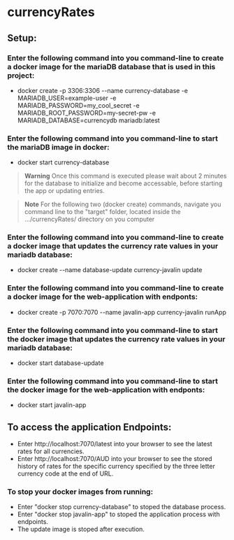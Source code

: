 # currencyRates

## Setup:

### Enter the following command into you command-line to create a docker image for the mariaDB database that is used in this project:
- docker create -p 3306:3306 --name currency-database -e MARIADB_USER=example-user -e MARIADB_PASSWORD=my_cool_secret -e MARIADB_ROOT_PASSWORD=my-secret-pw -e MARIADB_DATABASE=currencydb mariadb:latest

### Enter the following command into you command-line to start the mariaDB image in docker:
- docker start currency-database
>**Warning**
> Once this command is executed please wait about 2 minutes for the database to initialize and become accessable, before starting the app or updating entries.

>**Note**
> For the following two (docker create) commands, navigate you command line to the "target" folder, located inside the .../currencyRates/ directory on you computer 
### Enter the following command into you command-line to create a docker image that updates the currency rate values in your mariadb database:
- docker create --name database-update currency-javalin update

### Enter the following command into you command-line to create a docker image for the web-application with endponts:
- docker create -p 7070:7070 --name javalin-app currency-javalin runApp

### Enter the following command into you command-line to start the docker image that updates the currency rate values in your mariadb database:
- docker start database-update

### Enter the following command into you command-line to start the docker image for the web-application with endponts:
- docker start javalin-app

## To access the application Endpoints:
- Enter http://localhost:7070/latest into your browser to see the latest rates for all currencies.
- Enter http://localhost:7070/AUD into your browser to see the stored history of rates for the specific currency specified by the three letter currency code at the end of URL.

### To stop your docker images from running:
- Enter "docker stop currency-database" to stoped the database process.
- Enter "docker stop javalin-app" to stoped the application process with endpoints.
- The update image is stoped after execution.
